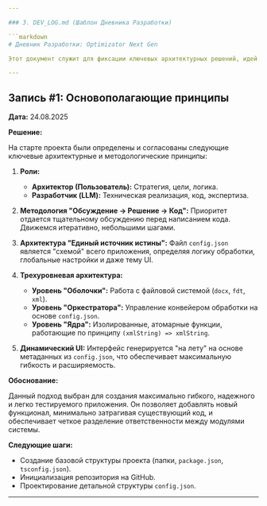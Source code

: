 ```yaml
---

### 3. DEV_LOG.md (Шаблон Дневника Разработки)

```markdown
# Дневник Разработки: Optimizator Next Gen

Этот документ служит для фиксации ключевых архитектурных решений, идей и этапов развития проекта "Optimizator Next Gen".

---
```


## Запись #1: Основополагающие принципы

**Дата:** 24.08.2025

**Решение:**

На старте проекта были определены и согласованы следующие ключевые архитектурные и методологические принципы:

1.  **Роли:**

    - **Архитектор (Пользователь):** Стратегия, цели, логика.
    - **Разработчик (LLM):** Техническая реализация, код, экспертиза.

2.  **Методология "Обсуждение → Решение → Код":** Приоритет отдается тщательному обсуждению перед написанием кода. Движемся итеративно, небольшими шагами.

3.  **Архитектура "Единый источник истины":** Файл `config.json` является "схемой" всего приложения, определяя логику обработки, глобальные настройки и даже тему UI.

4.  **Трехуровневая архитектура:**

    - **Уровень "Оболочки":** Работа с файловой системой (`docx`, `fdt`, `xml`).
    - **Уровень "Оркестратора":** Управление конвейером обработки на основе `config.json`.
    - **Уровень "Ядра":** Изолированные, атомарные функции, работающие по принципу `(xmlString) => xmlString`.

5.  **Динамический UI:** Интерфейс генерируется "на лету" на основе метаданных из `config.json`, что обеспечивает максимальную гибкость и расширяемость.

**Обоснование:**

Данный подход выбран для создания максимально гибкого, надежного и легко тестируемого приложения. Он позволяет добавлять новый функционал, минимально затрагивая существующий код, и обеспечивает четкое разделение ответственности между модулями системы.

**Следующие шаги:**

- Создание базовой структуры проекта (папки, `package.json`, `tsconfig.json`).
- Инициализация репозитория на GitHub.
- Проектирование детальной структуры `config.json`.

---

```

```
